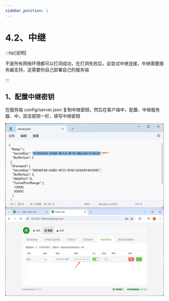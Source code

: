 ```yaml
---
sidebar_position: 2
---
```


# 4.2、中继

:::tip[说明]

不是所有网络环境都可以打洞成功，在打洞失败后，会尝试中继连接，中继需要服务器支持，这需要你自己部署自己的服务端

:::



## 1、配置中继密钥

在服务端 config/server.json 复制中继密钥，然后在客户端中，配置、中继服务器、中，双击密钥一栏，填写中继密钥

![Docusaurus Plushie](./img/relay.png)
![Docusaurus Plushie](./img/relay1.png)